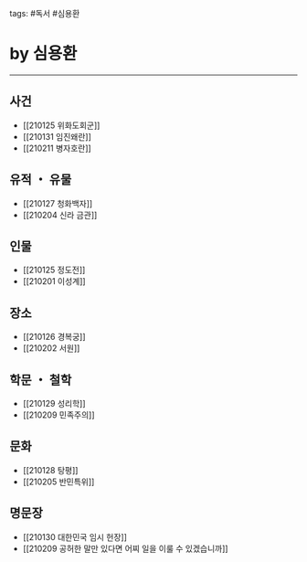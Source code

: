 tags: #독서 #심용환

# by 심용환

<hr />

## 사건
- [[210125 위화도회군]]
- [[210131 임진왜란]]
- [[210211 병자호란]]

## 유적 ・ 유물
- [[210127 청화백자]]
- [[210204 신라 금관]]

## 인물
- [[210125 정도전]]
- [[210201 이성계]]

## 장소
- [[210126 경복궁]]
- [[210202 서원]]

## 학문 ・ 철학
- [[210129 성리학]]
- [[210209 민족주의]]

## 문화
- [[210128 탕평]]
- [[210205 반민특위]]

## 명문장
- [[210130 대한민국 임시 헌장]]
- [[210209 공허한 말만 있다면 어찌 일을 이룰 수 있겠습니까]]